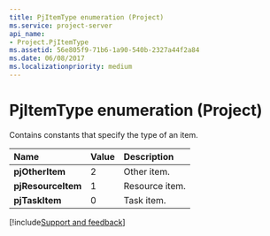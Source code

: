 ```yaml
---
title: PjItemType enumeration (Project)
ms.service: project-server
api_name:
- Project.PjItemType
ms.assetid: 56e805f9-71b6-1a90-540b-2327a44f2a84
ms.date: 06/08/2017
ms.localizationpriority: medium
---
```



# PjItemType enumeration (Project)

Contains constants that specify the type of an item.



|Name|Value|Description|
|:-----|:-----|:-----|
|**pjOtherItem**|2|Other item.|
|**pjResourceItem**|1|Resource item.|
|**pjTaskItem**|0|Task item.|

[!include[Support and feedback](~/includes/feedback-boilerplate.md)]